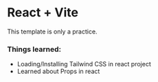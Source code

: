 # React + Vite

This template is only a practice.

### Things learned:
- Loading/Installing Tailwind CSS in react project
- Learned about Props in react
